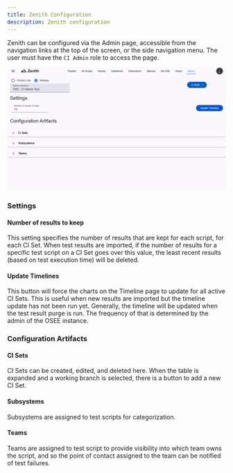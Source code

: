 ```yaml
---
title: Zenith Configuration
description: Zenith configuration
---
```


Zenith can be configured via the Admin page, accessible from the navigation links at the top of the screen, or the side navigation menu. The user must have the `CI Admin` role to access the page.

![Zenith Admin Page](../../../assets/images/zen/zen-admin.png)

### Settings

#### Number of results to keep

This setting specifies the number of results that are kept for each script, for each CI Set. When test results are imported, if the number of results for a specific test script on a CI Set goes over this value, the least recent results (based on test execution time) will be deleted.

#### Update Timelines

This button will force the charts on the Timeline page to update for all active CI Sets. This is useful when new results are imported but the timeline update has not been run yet. Generally, the timeline will be updated when the test result purge is run. The frequency of that is determined by the admin of the OSEE instance.

### Configuration Artifacts

#### CI Sets

CI Sets can be created, edited, and deleted here. When the table is expanded and a working branch is selected, there is a button to add a new CI Set.

#### Subsystems

Subsystems are assigned to test scripts for categorization.

#### Teams

Teams are assigned to test script to provide visibility into which team owns the script, and so the point of contact assigned to the team can be notified of test failures.
